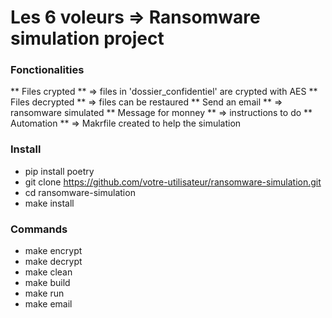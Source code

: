 # Les 6 voleurs => Ransomware simulation project


### Fonctionalities

** Files crypted ** => files in 'dossier_confidentiel' are crypted with AES
** Files decrypted ** => files can be restaured
** Send an email ** => ransomware simulated
** Message for monney ** => instructions to do
** Automation ** => Makrfile created to help the simulation


### Install
- pip install poetry
- git clone https://github.com/votre-utilisateur/ransomware-simulation.git
- cd ransomware-simulation
- make install

### Commands
- make encrypt
- make decrypt
- make clean
- make build
- make run
- make email